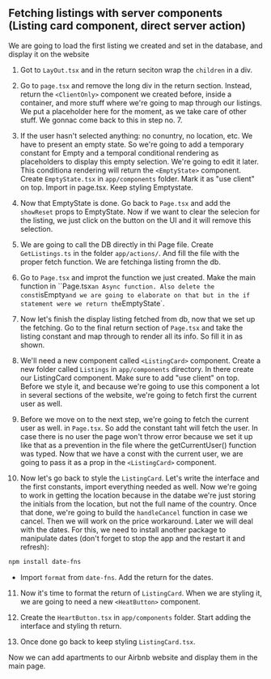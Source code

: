 ## Fetching listings with server components (Listing card component, direct server action)

We are going to load the first listing we created and set in the database, and display it on the website

1. Got to `LayOut.tsx` and in the return seciton wrap the `children` in a div.

2. Go to `page.tsx` and remove the long div in the return section. Instead, return the `<ClientOnly>` component we created before, inside a container, and more stuff where we're going to map through our listings. We put a placeholder here for the moment, as we take care of other stuff. We gonnac come back to this in step no. 7.

3. If the user hasn't selected anything: no conuntry, no location, etc. We have to present an empty state. So we're going to add a temporary constant for Empty and a temporal conditional rendering as placeholders to display this empty selection. We're going to edit it later. This conditiona rendering will return the `<EmptyState>` component. Create `EmptyState.tsx` in `app/components` folder. Mark it as "use client" on top. Import in page.tsx. Keep styling Emptystate.

4. Now that EmptyState is done. Go back to `Page.tsx` and add the `showReset` props to EmptyState. Now if we want to clear the selecion for the listing, we just click on the button on the UI and it will remove this selection.

5. We are going to call the DB directly in thi Page file. Create `GetListings.ts` in the folder `app/actions/`. And fill the file with the proper fetch function. We are fetchinga listing fromn the db.

6. Go to `Page.tsx` and improt the function we just created. Make the main function in ``Page.tsx` an Async function. Also delete the const `isEmpty` and we are going to elaborate on that but in the if statement were we return the `EmptyState`.

7. Now let's finish the display listing fetched from db, now that we set up the fetching. Go to the final return section of `Page.tsx` and take the listing constant and map through to render all its info. So fill it in as shown.

8. We'll need a new component called `<ListingCard>` component. Create a new folder called `Listings` in `app/components` directory. In there create our ListingCard component. Make sure to add "use client" on top. Before we style it, and because we're going to use this component a lot in several sections of the website, we're going to fetch first the current user as well.

9. Before we move on to the next step, we're going to fetch the current user as well. in `Page.tsx`. So add the constant taht will fetch the user. In case there is no user the page won't throw error because we set it up like that as a prevention in the file where the getCurrentUser() function was typed. Now that we have a const with the current user, we are going to pass it as a prop in the `<ListingCard>` component.

10. Now let's go back to style the `ListingCard`. Let's write the interface and the first constants, import everything needed as well. Now we're going to work in getting the location because in the databe we're just storing the initials from the location, but not the full name of the country. Once that done, we're going to build the `handleCancel` function in case we cancel. Then we will work on the price workaround. Later we will deal with the dates. For this, we need to install another package to manipulate dates (don't forget to stop the app and the restart it and refresh):

```sh
npm install date-fns
```

-   Import `format` from `date-fns`. Add the return for the dates.

11. Now it's time to format the return of `ListingCard`. When we are styling it, we are going to need a new `<HeatButton>` component.

12. Create the `HeartButton.tsx` in `app/components` folder. Start adding the interface and styling th return.

13. Once done go back to keep styling `ListingCard.tsx`.

Now we can add apartments to our Airbnb website and display them in the main page.
